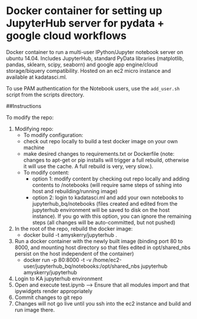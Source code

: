 Docker container for setting up JupyterHub server for pydata + google cloud workflows
=====================================================================================

Docker container to run a multi-user IPython/Jupyter notebook server on ubuntu 14.04. Includes JupyterHub, standard PyData libraries (matplotlib, pandas, sklearn, scipy, seaborn) and google app engine/cloud storage/biquery compatibility. Hosted on an ec2 micro instance and available at kadatasci.ml.

To use PAM authentication for the Notebook users, use the `add_user.sh` script from the scripts directory.

##Instructions

To modify the repo:

1. Modifying repo:
   - To modify configuration: 
	- check out repo locally to build a test docker image on your own machine
	- make desired changes to requirements.txt or Dockerfile (note: changes to apt-get or pip installs will trigger a full rebuild, otherwise it will use the cache. A full rebuild is very, very slow.). 
   - To modify content: 
        - option 1: modify content by checking out repo locally and adding contents to /notebooks (will require same steps of sshing into host and rebuilding/running image)
        - option 2: login to kadatasci.ml and add your own notebooks to jupyterhub_bq/notebooks (files created and edited from the jupyterhub environment will be saved to disk on the host instance). If you go with this option, you can ignore the remaining steps (all changes will be auto-committed, but not pushed)
2. In the root of the repo, rebuild the docker image:
   - docker build -t amyskerry/jupyterhub .
3. Run a docker container with the newly built image (binding port 80 to 8000, and mounting host directory so that files edited in opt/shared_nbs persist on the host independent of the container)
   - docker run -p 80:8000 -t -v /home/ec2-user/jupyterhub_bq/notebooks:/opt/shared_nbs jupyterhub amyskerry/jupyterhub
4. Login to KA jupyterhub environment
5. Open and execute test.ipynb --> Ensure that all modules import and that ipywidgets render appropriately
6. Commit changes to git repo
7. Changes will not go live until you ssh into the ec2 instance and build and run image there.


